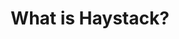 ---
layout: index
title: What is Haystack?
# Hero
hero:
  title: Haystack - the Open Source NLP framework
  subtitle: Enabling end-to-end semantic search applications
  bulletPoints:
    - Lorem ipsum dolor sit amet, consectetur adipisicing elit, nisi quisquam et eveniet nesciunt repellendus
    - Nihil sit fugiat, reiciendis impedit voluptate tenetur soluta praesentium. Reiciendis, ut!
  buttons:
    - buttonText: Learn more
      url: /
  image: /images/hero-placeholder.png

# Showcase
showcase:
  title: Enabling Semantic Search
  showcaseItems:
    - title: Lorem ipsum dolor sit amet, consectetur adipisicing elit.
      text: Similique quod, aspernatur rem ad iure iste, sapiente corrupti dicta quam repudiandae sed culpa perferendis dolorem dolor.
      url: /
      buttonText: Explore Docs
      image:
        url: /images/card-placeholder.jpg
        alt: placeholder img
    - title: Lorem ipsum dolor sit amet, consectetur adipisicing elit.
      text: Nihil sit fugiat, reiciendis impedit voluptate tenetur soluta praesentium. Reiciendis, sapiente corrupti dicta quam.
      url: /
      buttonText: Explore Docs
      image:
        url: /images/card-placeholder-2.jpg
        alt: placeholder img
      
---